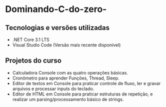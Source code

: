 # Dominando-C-do-zero-

## Tecnologias e versões utilizadas

*   .NET Core 3.1 LTS
*   Visual Studio Code (Versão mais recente disponível)



## Projetos do curso

*   Calculadora Console com as quatro operações básicas.
*   Cronômetro para aprender Funções, Thread, Sleep.
*   Editor de textos em Console para praticar controle de fluxo, ler e gravar arquivos e processar inputs do teclado.
*   Editor de HTML em Console para praticar estruturas de repetição, e realizar um parsing/processamento básico de strings.
